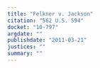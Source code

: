 ```yaml
---
title: "Felkner v. Jackson"
citation: "562 U.S. 594"
docket: "10-797"
argdate: ""
publishdate: "2011-03-21"
justices: ""
summary: ""
---
```


